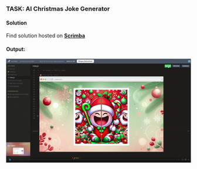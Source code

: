 ### TASK: AI Christmas Joke Generator

#### Solution

Find solution hosted on **[Scrimba](https://scrimba.com/scrim/co9744ef3a62ac8de4e954a82)**

#### Output:
![The output](../../assets/day-04-submission.gif)


